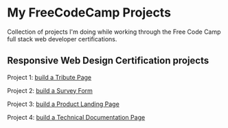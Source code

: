 # My FreeCodeCamp Projects
 Collection of projects I'm doing while working through the Free Code Camp full stack web developer certifications.
<h2>Responsive Web Design Certification projects</h2>
<p>Project 1: <a href="Responsive Web Design Certification/Build a Tribute Page/Tribute-Page.html">build a Tribute Page</a></p>
<p>Project 2: <a href="Responsive Web Design Certification/Build a Survey Form/Survey-Form.html">build a Survey Form</a></p>
<p>Project 3: <a href="Responsive Web Design Certification/Build a Product Landing Page/Product-Landing-Page.html">build a Product Landing Page</a></p>
<p>Project 4: <a href="Responsive Web Design Certification/Build a Technical Documentation Page/Technical-Documentation-Page.html">build a Technical Documentation Page</a></p>
